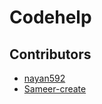 # Codehelp

<a name="contributor"></a>
## Contributors
* [nayan592](https://github.com/nayan592)
* [Sameer-create](https://github.com/Sameer-create)

